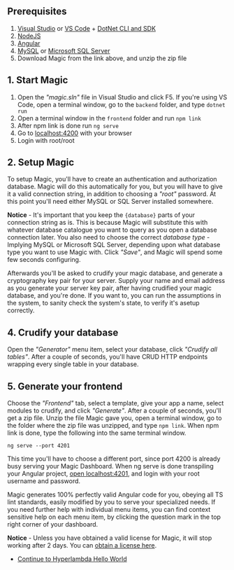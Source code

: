 ## Prerequisites

1. [Visual Studio](https://visualstudio.microsoft.com/downloads/) or [VS Code](https://code.visualstudio.com/download) + [DotNet CLI and SDK](https://dotnet.microsoft.com/download)
2. [NodeJS](https://nodejs.org/en/download/)
3. [Angular](https://angular.io/cli)
4. [MySQL](https://dev.mysql.com/downloads/mysql/) or [Microsoft SQL Server](https://www.microsoft.com/en-us/sql-server/sql-server-downloads)
5. Download Magic from the link above, and unzip the zip file

## 1. Start Magic

1. Open the _"magic.sln"_ file in Visual Studio and click F5. If you're using VS Code, open a terminal window, go to the `backend` folder, and type `dotnet run`
2. Open a terminal window in the `frontend` folder and run `npm link`
3. After npm link is done run `ng serve`
4. Go to [localhost:4200](http://localhost:4200) with your browser
5. Login with root/root

## 2. Setup Magic

To setup Magic, you'll have to create an authentication
and authorization database. Magic will do this automatically for you,
but you will have to give it a valid connection string, in addition
to choosing a _"root"_ password. At this point you'll need either MySQL
or SQL Server installed somewhere.

**Notice** - It's important that you keep the `{database}` parts of your
connection string as is. This is because Magic will substitute this
with whatever database catalogue you want to query as you open a
database connection later. You also need to choose the correct
_database type_ - Implying MySQL or Microsoft SQL Server, depending
upon what database type you want to use Magic with.
Click _"Save"_, and Magic will spend some few seconds configuring.

Afterwards you'll be asked to crudify your magic database, and generate
a cryptography key pair for your server. Supply your name and email address
as you generate your server key pair, after having crudified your magic database,
and you're done. If you want to, you can run the assumptions in the system,
to sanity check the system's state, to verify it's asetup correctly.

## 4. Crudify your database

Open the _"Generator"_ menu item, select your database, click _"Crudify all tables"_.
After a couple of seconds, you'll have CRUD HTTP endpoints
wrapping every single table in your database.

## 5. Generate your frontend

Choose the _"Frontend"_ tab, select a template, give your app
a name, select modules to crudify, and click _"Generate"_.
After a couple of seconds, you'll get a zip file.
Unzip the file Magic gave you, open a terminal
window, go to the folder where the zip file was unzipped,
and type `npm link`. When npm link is done, type the
following into the same terminal window.

```
ng serve --port 4201
```

This time you'll have to choose a different port, since
port 4200 is already busy serving your Magic Dashboard.
When ng serve is done transpiling your Angular project,
[open localhost:4201](https://localhost:4201), and login with
your root username and password.

Magic generates 100% perfectly valid Angular code for you,
obeying all TS lint standards, easily modified by you to
serve your specialized needs. If you need further help with
individual menu items, you can find context sensitive help
on each menu item, by clicking the question mark in the top
right corner of your dashboard.

**Notice** - Unless you have obtained a valid license for Magic,
it will stop working after 2 days. You can
[obtain a license here](https://servergardens.com/buy/).

* [Continue to Hyperlambda Hello World](/tutorials/hyperlambda-hello-world)

